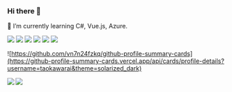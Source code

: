 ### Hi there 👋
🌱 I’m currently learning C#, Vue.js, Azure.

<a href="https://twitter.com/taokawarai"><img src="https://img.shields.io/twitter/url?style=social&url=https%3A%2F%2Ftwitter.com%2Ftaokawarai"/></a>
<a href="https://twitter.com/taokawarai"><img src="https://img.shields.io/twitter/follow/taokawarai?style=social"/></a>
<a href="https://github.com/antonkomarev/github-profile-views-counter"><img src="https://komarev.com/ghpvc/?username=taokawarai" /></a>
<a href="https://qiita.com/pitao"><img src="https://qiita-badge.apiapi.app/s/pitao/posts.svg"/></a>
<a href="https://qiita.com/pitao"><img src="https://qiita-badge.apiapi.app/s/pitao/contributions.svg"/></a>
<a href="https://qiita.com/pitao"><img src="https://qiita-badge.apiapi.app/s/pitao/followers.svg"/></a>

![https://github.com/vn7n24fzkq/github-profile-summary-cards](https://github-profile-summary-cards.vercel.app/api/cards/profile-details?username=taokawarai&theme=solarized_dark)

<a href="https://github.com/anuraghazra/github-readme-stats">
  <img align="left" src="https://github-readme-stats.vercel.app/api?username=taokawarai&theme=tokyonight&show_icons=true&count_private=true" />
</a>
<a href="https://github.com/anuraghazra/github-readme-stats">
  <img align="left" src="https://github-readme-stats.vercel.app/api/top-langs/?username=taokawarai&layout=compact&theme=tokyonight&show_icons=true" />
</a>


<!--
**taokawarai/taokawarai** is a ✨ _special_ ✨ repository because its `README.md` (this file) appears on your GitHub profile.

Here are some ideas to get you started:

- 🔭 I’m currently working on ...
- 🌱 I’m currently learning ...
- 👯 I’m looking to collaborate on ...
- 🤔 I’m looking for help with ...
- 💬 Ask me about ...
- 📫 How to reach me: ...
- 😄 Pronouns: ...
- ⚡ Fun fact: ...

https://jackswim3411.hatenablog.com/entry/2021/09/18/205206 これが良かった

https://github.com/anuraghazra/github-readme-stats
https://shields.io/category/social
https://qiita-badge.apiapi.app

<table><tbody>
  <tr>
    <td></td>
  </tr>
</tbody></table>

-->

